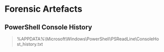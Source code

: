 # Forensic Artefacts
## PowerShell Console History
> %APPDATA%\Microsoft\Windows\PowerShell\PSReadLine\ConsoleHost_history.txt